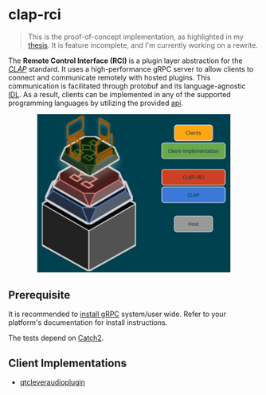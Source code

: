 # clap-rci

> This is the proof-of-concept implementation, as highlighted in my
> [thesis](https://github.com/deeedob/thesis). It is feature incomplete, and
> I'm currently working on a rewrite.

The **Remote Control Interface (RCI)** is a plugin layer abstraction for the
[*CLAP*](https://github.com/free-audio/clap) standard. It uses a
high-performance gRPC server to allow clients to connect and communicate
remotely with hosted plugins. This communication is facilitated through
protobuf and its language-agnostic
[IDL](https://en.wikipedia.org/wiki/Interface_description_language). As a
result, clients can be implemented in any of the supported programming
languages by utilizing the provided [api](api/v0/api.proto).

<div align="center" width="100%">
    <img width=77% src="https://github.com/deeedob/thesis/blob/main/images/clean/clap-rci_arch.png" />
</div>

## Prerequisite

It is recommended to [install
gRPC](https://github.com/grpc/grpc/blob/master/BUILDING.md) system/user wide.
Refer to your platform's documentation for install instructions.

The tests depend on [Catch2](https://github.com/catchorg/Catch2).

## Client Implementations

- [qtcleveraudioplugin](https://code.qt.io/cgit/playground/qtcleveraudioplugin.git/about/)
